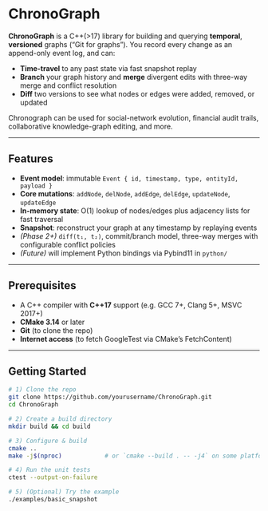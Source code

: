 # ChronoGraph

**ChronoGraph** is a C++(>17) library for building and querying **temporal**, **versioned** graphs (“Git for graphs”).  You record every change as an append-only event log, and can:

- **Time-travel** to any past state via fast snapshot replay  
- **Branch** your graph history and **merge** divergent edits with three-way merge and conflict resolution  
- **Diff** two versions to see what nodes or edges were added, removed, or updated  

Chronograph can be used for social-network evolution, financial audit trails, collaborative knowledge-graph editing, and more.

---

## Features

- **Event model**: immutable `Event { id, timestamp, type, entityId, payload }`  
- **Core mutations**: `addNode`, `delNode`, `addEdge`, `delEdge`, `updateNode`, `updateEdge`  
- **In-memory state**: O(1) lookup of nodes/edges plus adjacency lists for fast traversal  
- **Snapshot**: reconstruct your graph at any timestamp by replaying events  
- *(Phase 2+)* `diff(t₁, t₂)`, commit/branch model, three-way merges with configurable conflict policies  
- *(Future)* will implement Python bindings via Pybind11 in `python/`

---

## Prerequisites

- A C++ compiler with **C++17** support (e.g. GCC 7+, Clang 5+, MSVC 2017+)  
- **CMake 3.14** or later  
- **Git** (to clone the repo)  
- **Internet access** (to fetch GoogleTest via CMake’s FetchContent)  

---

## Getting Started

```bash
# 1) Clone the repo
git clone https://github.com/yourusername/ChronoGraph.git
cd ChronoGraph

# 2) Create a build directory
mkdir build && cd build

# 3) Configure & build
cmake ..
make -j$(nproc)            # or `cmake --build . -- -j4` on some platforms

# 4) Run the unit tests
ctest --output-on-failure

# 5) (Optional) Try the example
./examples/basic_snapshot
